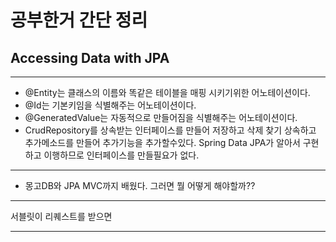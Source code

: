 # 공부한거 간단 정리
## Accessing Data with JPA
---
* @Entity는 클래스의 이름와 똑같은 테이블을 매핑 시키기위한 어노테이션이다.
* @Id는 기본키임을 식별해주는 어노테이션이다.
* @GeneratedValue는 자동적으로 만들어짐을 식별해주는 어노테이션이다.
* CrudRepository를 상속받는 인터페이스를 만들어 저장하고 삭제 찾기 상속하고 추가메소드를 만들어 추가기능을 추가할수있다. Spring Data JPA가 알아서 구현하고 이행하므로 인터페이스를 만들필요가 없다.
---
* 몽고DB와 JPA MVC까지 배웠다. 그러면 뭘 어떻게 해야할까??
---
서블릿이 리퀘스트를 받으면

---